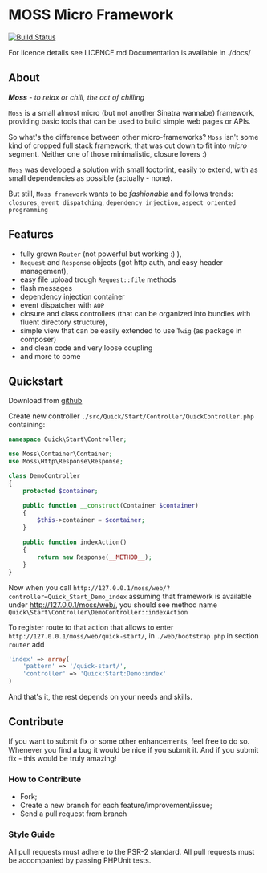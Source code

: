 # MOSS Micro Framework

[![Build Status](https://travis-ci.org/potfur/Moss.png?branch=master)](https://travis-ci.org/potfur/Moss)

For licence details see LICENCE.md
Documentation is available in ./docs/

## About

_**Moss** - to relax or chill, the act of chilling_

`Moss` is a small almost micro (but not another Sinatra wannabe) framework, providing basic tools that can be used to build simple web pages or APIs.

So what's the difference between other micro-frameworks?
`Moss` isn't some kind of cropped full stack framework, that was cut down to fit into _micro_ segment.
Neither one of those minimalistic, closure lovers :)

`Moss` was developed a solution with small footprint, easily to extend, with as small dependencies as possible (actually - none).

But still, `Moss framework` wants to be _fashionable_ and follows trends: `closures`, `event dispatching`, `dependency injection`, `aspect oriented programming`

## Features

 * fully grown `Router` (not powerful but working :) ),
 * `Request` and `Response` objects (got http auth, and easy header management),
 * easy file upload trough `Request::file` methods
 * flash messages
 * dependency injection container
 * event dispatcher with `AOP`
 * closure and class controllers (that can be organized into bundles with fluent directory structure),
 * simple view that can be easily extended to use `Twig` (as package in composer)
 * and clean code and very loose coupling
 * and more to come

## Quickstart

Download from [github](https://github.com/potfur/moss)

Create new controller `./src/Quick/Start/Controller/QuickController.php` containing:

```php
namespace Quick\Start\Controller;

use Moss\Container\Container;
use Moss\Http\Response\Response;

class DemoController
{
	protected $container;

	public function __construct(Container $container)
	{
		$this->container = $container;
	}

	public function indexAction()
	{
		return new Response(__METHOD__);
	}
}
```

Now when you call `http://127.0.0.1/moss/web/?controller=Quick_Start_Demo_index` assuming that framework is available under http://127.0.0.1/moss/web/,
you should see method name `Quick\Start\Controller\DemoController::indexAction`

To register route to that action that allows to enter `http://127.0.0.1/moss/web/quick-start/`, in `./web/bootstrap.php` in section `router` add

```php
'index' => array(
    'pattern' => '/quick-start/',
    'controller' => 'Quick:Start:Demo:index'
)
```

And that's it, the rest depends on your needs and skills.

## Contribute

If you want to submit fix or some other enhancements, feel free to do so.
Whenever you find a bug it would be nice if you submit it.
And if you submit fix - this would be truly amazing!

### How to Contribute

 * Fork;
 * Create a new branch for each feature/improvement/issue;
 * Send a pull request from branch

### Style Guide

All pull requests must adhere to the PSR-2 standard.
All pull requests must be accompanied by passing PHPUnit tests.
